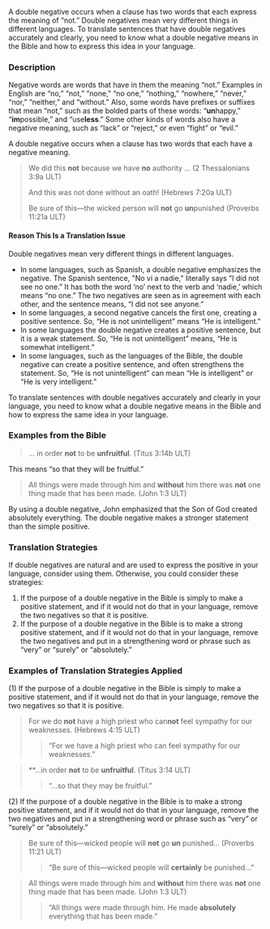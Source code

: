 
A double negative occurs when a clause has two words that each express the meaning of “not.”  Double negatives mean very different things in different languages. To translate sentences that have double negatives accurately and clearly, you need to know what a double negative means in the Bible and how to express this idea in your language.

### Description

Negative words are words that have in them the meaning “not.” Examples in English are “no,” “not,” “none,” “no one,” “nothing,” “nowhere,” “never,” “nor,” “neither,” and “without.” Also, some words have prefixes or suffixes that mean “not,” such as the bolded parts of these words: “**un**happy,” “**im**possible,” and “use**less**.” Some other kinds of words also have a negative meaning, such as “lack” or “reject,” or even “fight” or “evil.”

A double negative occurs when a clause has two words that each have a negative meaning.

> We did this **not** because we have **no** authority … (2 Thessalonians 3:9a ULT)
> 
> And this was not done without an oath! (Hebrews 7:20a ULT)
> 
> Be sure of this—the wicked person will **not** go **un**punished (Proverbs 11:21a ULT)

#### Reason This Is a Translation Issue

Double negatives mean very different things in different languages.

* In some languages, such as Spanish, a double negative emphasizes the negative. The  Spanish sentence, "No vi a nadie," literally says “I did not see no one.” It has both the word ‘no’ next to the verb and ‘nadie,’ which means “no one.” The two negatives are seen as in agreement with each other, and the sentence means, “I did not see anyone.”
* In some languages, a second negative cancels the first one, creating a positive sentence. So, “He is not unintelligent” means “He is intelligent.”
* In some languages the double negative creates a positive sentence, but it is a weak statement. So, “He is not unintelligent” means, “He is somewhat intelligent.”
* In some languages, such as the languages of the Bible, the double negative can create a positive sentence, and often strengthens the statement. So, “He is not unintelligent” can mean “He is intelligent” or “He is very intelligent.”

To translate sentences with double negatives accurately and clearly in your language, you need to know what a double negative means in the Bible and how to express the same idea in your language.

### Examples from the Bible

> … in order **not** to be **unfruitful**. (Titus 3:14b ULT)

This means “so that they will be fruitful.”
> All things were made through him and **without** him there was **not** one thing made that has been made. (John 1:3 ULT)

By using a double negative, John emphasized that the Son of God created absolutely everything. The double negative makes a stronger statement than the simple positive.

### Translation Strategies

If double negatives are natural and are used to express the positive in your language, consider using them.  Otherwise, you could consider these strategies:

1. If the purpose of a double negative in the Bible is simply to make a positive statement, and if it would not do that in your language, remove the two negatives so that it is positive.
1. If the purpose of a double negative in the Bible is to make a strong positive statement, and if it would not do that in your language, remove the two negatives and put in a strengthening word or phrase such as “very” or “surely” or “absolutely.”

### Examples of Translation Strategies Applied

(1) If the purpose of a double negative in the Bible is simply to make a positive statement, and if it would not do that in your language, remove the two negatives so that it is positive.

> For we do **not** have a high priest who can**not** feel sympathy for our weaknesses. (Hebrews 4:15 ULT)  
>> “For we have a high priest who can feel sympathy for our weaknesses.”
  
> **…in order **not** to be **unfruitful**. (Titus 3:14 ULT)  
>> “…so that they may be fruitful.”
  
(2) If the purpose of a double negative in the Bible is to make a strong positive statement, and if it would not do that in your language, remove the two negatives and put in a strengthening word or phrase such as “very” or “surely” or “absolutely.”

> Be sure of this—wicked people will **not** go **un** punished… (Proverbs 11:21 ULT)  
>> “Be sure of this—wicked people will **certainly** be punished…”
  
> All things were made through him and **without** him there was **not** one thing made that has been made. (John 1:3 ULT)  
>> “All things were made through him. He made **absolutely** everything that has been made.”